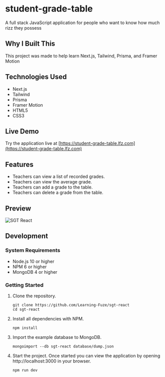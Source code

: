 # student-grade-table

A full stack JavaScript application for people who want to know how much rizz they possess

## Why I Built This

This project was made to help learn Next.js, Tailwind, Prisma, and Framer Motion

## Technologies Used

- Next.js
- Tailwind
- Prisma
- Framer Motion
- HTML5
- CSS3

## Live Demo

Try the application live at [https://student-grade-table.lfz.com](https://student-grade-table.lfz.com)

## Features

- Teachers can view a list of recorded grades.
- Teachers can view the average grade.
- Teachers can add a grade to the table.
- Teachers can delete a grade from the table.

## Preview

![SGT React](assets/sgt-react.gif)

## Development

### System Requirements

- Node.js 10 or higher
- NPM 6 or higher
- MongoDB 4 or higher

### Getting Started

1. Clone the repository.

   ```shell
   git clone https://github.com/Learning-Fuze/sgt-react
   cd sgt-react
   ```

1. Install all dependencies with NPM.

   ```shell
   npm install
   ```

1. Import the example database to MongoDB.

   ```shell
   mongoimport --db sgt-react database/dump.json
   ```

1. Start the project. Once started you can view the application by opening http://localhost:3000 in your browser.

   ```shell
   npm run dev
   ```
